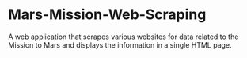 # Mars-Mission-Web-Scraping
A web application that scrapes various websites for data related to the Mission to Mars and displays the information in a single HTML page. 
